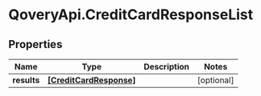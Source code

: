 # QoveryApi.CreditCardResponseList

## Properties

Name | Type | Description | Notes
------------ | ------------- | ------------- | -------------
**results** | [**[CreditCardResponse]**](CreditCardResponse.md) |  | [optional] 


